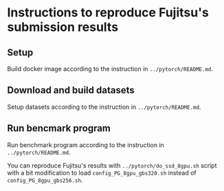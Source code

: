 # Instructions to reproduce Fujitsu's submission results

## Setup
Build docker image according to the instruction in `../pytorch/README.md`.

## Download and build datasets
Setup datasets according to the instruction in `../pytorch/README.md`.

## Run bencmark program
Run benchmark program according to the instruction in `../pytorch/README.md`.

You can reproduce Fujitsu's results with `../pytorch/do_ssd_8gpu.sh` script with
a bit modification to load `config_PG_8gpu_gbs320.sh` instead of `config_PG_8gpu_gbs256.sh`.

